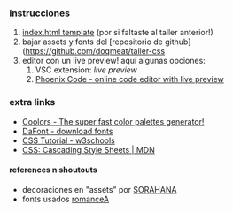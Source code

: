 ### instrucciones
1. [index.html template](https://raw.githubusercontent.com/doqmeat/taller-css/refs/heads/main/index.html?token=GHSAT0AAAAAADKO7UTFPYCZRKKGB5UT6BJO2H4EEDQ) (por si faltaste al taller anterior!)
2. bajar assets y fonts del [repositorio de github](https://github.com/doqmeat/taller-css
3. editor con un live preview! aquí algunas opciones:
	1. VSC extension: *live preview*
	2. [Phoenix Code - online code editor with live preview](https://phcode.dev/)
### extra links
- [Coolors - The super fast color palettes generator!](https://coolors.co/)
- [DaFont - download fonts](https://www.dafont.com/es/)
- [CSS Tutorial - w3schools](https://www.w3schools.com/css/default.asp)
- [CSS: Cascading Style Sheets \| MDN](https://developer.mozilla.org/en-US/docs/Web/CSS)

#### references n shoutouts
- decoraciones en "assets" por [SORAHANA](https://sorahana.ciao.jp/)
- fonts usados [romanceA](https://www.asterism-m.com/font/bmp-1byte/02.php)
